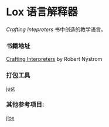 # Lox 语言解释器

_Crafting Intepreters_ 书中创造的教学语言。


### 书籍地址
[Crafting Interpreters](https://craftinginterpreters.com/contents.html) by Robert Nystrom


### 打包工具
[just](https://github.com/casey/just)

### 其他参考项目:
[jlox](https://github.com/ryanq/jlox)